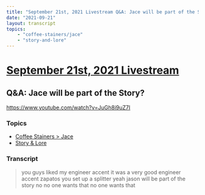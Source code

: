```yaml
---
title: "September 21st, 2021 Livestream Q&A: Jace will be part of the Story?"
date: "2021-09-21"
layout: transcript
topics:
    - "coffee-stainers/jace"
    - "story-and-lore"
---
```

# [September 21st, 2021 Livestream](../2021-09-21.md)
## Q&A: Jace will be part of the Story?
https://www.youtube.com/watch?v=JuGh8i9uZ7I

### Topics
* [Coffee Stainers > Jace](../topics/coffee-stainers/jace.md)
* [Story & Lore](../topics/story-and-lore.md)

### Transcript

> you guys liked my engineer accent it was a very good engineer accent zapatos you set up a splitter yeah jason will be part of the story no no one wants that no one wants that
